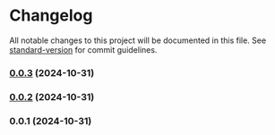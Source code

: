 # Changelog

All notable changes to this project will be documented in this file. See [standard-version](https://github.com/conventional-changelog/standard-version) for commit guidelines.

### [0.0.3](https://github.com/yhosutun2490/StoryBook-Vue/compare/v0.0.2...v0.0.3) (2024-10-31)

### [0.0.2](https://github.com/yhosutun2490/StoryBook-Vue/compare/v0.0.1...v0.0.2) (2024-10-31)

### 0.0.1 (2024-10-31)
